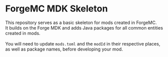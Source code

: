# ForgeMC MDK Skeleton

This repository serves as a basic skeleton for mods created in ForgeMC.<br>
It builds on the Forge MDK and adds Java packages for all common entities created in mods.<br>
<br>
You will need to update `mods.toml` and the `modId` in their respective places, as well as package names, before 
developing your mod.